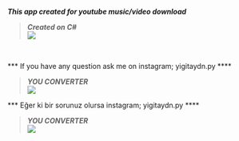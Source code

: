 ***This app created for youtube music/video download*** </br>

> ***Created on C#*** </br> 
![](https://giffiles.alphacoders.com/143/143522.gif) </br>
</br>


*** If you have any question ask me on instagram; yigitaydn.py ****</br>
> ***YOU CONVERTER*** </br> 
![](https://i.hizliresim.com/l932gv.png) </br>

*** Eğer ki bir sorunuz olursa instagram; yigitaydn.py ****</br>
> ***YOU CONVERTER*** </br> 
![](https://i.hizliresim.com/l932gv.png) </br>
